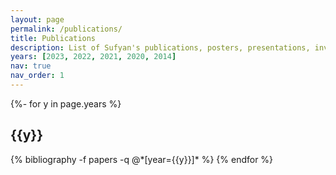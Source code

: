 ```yaml
---
layout: page
permalink: /publications/
title: Publications
description: List of Sufyan's publications, posters, presentations, invited talks, etc.
years: [2023, 2022, 2021, 2020, 2014]
nav: true
nav_order: 1
---
```

<!-- _pages/publications.md -->
<div class="publications">

{%- for y in page.years %}
  <h2 class="year">{{y}}</h2>
  {% bibliography -f papers -q @*[year={{y}}]* %}
{% endfor %}

</div>
